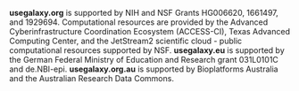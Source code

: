 
**usegalaxy.org** is supported by NIH and NSF Grants HG006620, 1661497, and 1929694. Computational resources are provided by the Advanced Cyberinfrastructure Coordination Ecosystem (ACCESS-CI), Texas Advanced Computing Center, and the JetStream2 scientific cloud - public computational resources supported by NSF. **usegalaxy.eu** is supported by the German Federal Ministry of Education and Research grant 031L0101C and de.NBI-epi. **usegalaxy.org.au** is supported by Bioplatforms Australia and the Australian Research Data Commons.
